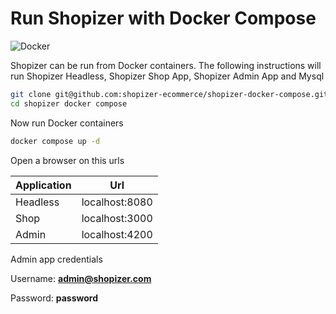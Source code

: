 # Run Shopizer with Docker Compose 
![Docker](/images/docker.jpg "Docker Compose")


Shopizer can be run from Docker containers. The following instructions will run Shopizer Headless, Shopizer Shop App, Shopizer Admin App and Mysql


```sh
git clone git@github.com:shopizer-ecommerce/shopizer-docker-compose.git
cd shopizer docker compose
```

Now run Docker containers

```sh
docker compose up -d
```

Open a browser on this urls

| Application       | Url           |
| ------------- |:-----------------:| 
| Headless      | localhost:8080    | 
| Shop          | localhost:3000    |
| Admin         | localhost:4200    |

Admin app credentials

Username: **admin@shopizer.com**

Password: **password**